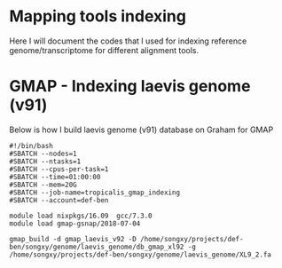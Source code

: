 # Mapping tools indexing
Here I will document the codes that I used for indexing reference genome/transcriptome for different alignment tools.

# GMAP - Indexing laevis genome (v91)  
Below is how I build laevis genome (v91) database on Graham for GMAP
```
#!/bin/bash
#SBATCH --nodes=1
#SBATCH --ntasks=1
#SBATCH --cpus-per-task=1
#SBATCH --time=01:00:00
#SBATCH --mem=20G
#SBATCH --job-name=tropicalis_gmap_indexing
#SBATCH --account=def-ben

module load nixpkgs/16.09  gcc/7.3.0
module load gmap-gsnap/2018-07-04

gmap_build -d gmap_laevis_v92 -D /home/songxy/projects/def-ben/songxy/genome/laevis_genome/db_gmap_xl92 -g /home/songxy/projects/def-ben/songxy/genome/laevis_genome/XL9_2.fa
```
